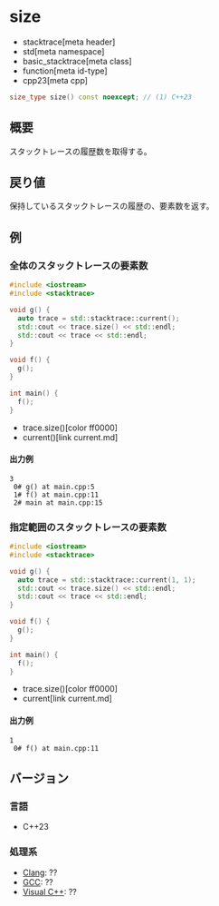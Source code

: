 # size
* stacktrace[meta header]
* std[meta namespace]
* basic_stacktrace[meta class]
* function[meta id-type]
* cpp23[meta cpp]

```cpp
size_type size() const noexcept; // (1) C++23
```

## 概要
スタックトレースの履歴数を取得する。


## 戻り値
保持しているスタックトレースの履歴の、要素数を返す。


## 例
### 全体のスタックトレースの要素数
```cpp example
#include <iostream>
#include <stacktrace>

void g() {
  auto trace = std::stacktrace::current();
  std::cout << trace.size() << std::endl;
  std::cout << trace << std::endl;
}

void f() {
  g();
}

int main() {
  f();
}
```
* trace.size()[color ff0000]
* current()[link current.md]

#### 出力例
```
3
 0# g() at main.cpp:5
 1# f() at main.cpp:11
 2# main at main.cpp:15
```


### 指定範囲のスタックトレースの要素数
```cpp example
#include <iostream>
#include <stacktrace>

void g() {
  auto trace = std::stacktrace::current(1, 1);
  std::cout << trace.size() << std::endl;
  std::cout << trace << std::endl;
}

void f() {
  g();
}

int main() {
  f();
}
```
* trace.size()[color ff0000]
* current[link current.md]

#### 出力例
```
1
 0# f() at main.cpp:11
```


## バージョン
### 言語
- C++23

### 処理系
- [Clang](/implementation.md#clang): ??
- [GCC](/implementation.md#gcc): ??
- [Visual C++](/implementation.md#visual_cpp): ??
